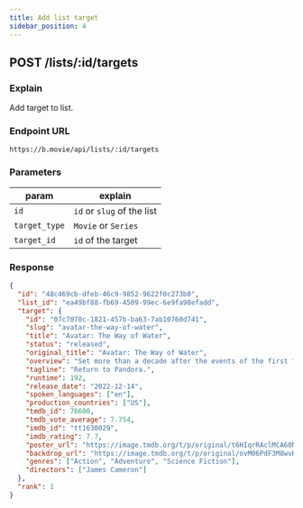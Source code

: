 ```yaml
---
title: Add list target
sidebar_position: 4
---
```


## POST /lists/:id/targets

### Explain

Add target to list.

### Endpoint URL

```
https://b.movie/api/lists/:id/targets
```

### Parameters

| param         | explain                    |
| ------------- | -------------------------- |
| `id`          | `id` or `slug` of the list |
| `target_type` | `Movie` or `Series`        |
| `target_id`   | `id` of the target         |

### Response

```json
{
  "id": "48c469cb-dfeb-46c9-9852-9622f0c273b0",
  "list_id": "ea49bf88-fb69-4509-99ec-6e9fa98efadd",
  "target": {
    "id": "07c7070c-1821-457b-ba63-7ab10760d741",
    "slug": "avatar-the-way-of-water",
    "title": "Avatar: The Way of Water",
    "status": "released",
    "original_title": "Avatar: The Way of Water",
    "overview": "Set more than a decade after the events of the first film, learn the story of the Sully family (Jake, Neytiri, and their kids), the trouble that follows them, the lengths they go to keep each other safe, the battles they fight to stay alive, and the tragedies they endure.",
    "tagline": "Return to Pandora.",
    "runtime": 192,
    "release_date": "2022-12-14",
    "spoken_languages": ["en"],
    "production_countries": ["US"],
    "tmdb_id": 76600,
    "tmdb_vote_average": 7.754,
    "imdb_id": "tt1630029",
    "imdb_rating": 7.7,
    "poster_url": "https://image.tmdb.org/t/p/original/t6HIqrRAclMCA60NsSmeqe9RmNV.jpg",
    "backdrop_url": "https://image.tmdb.org/t/p/original/ovM06PdF3M8wvKb06i4sjW3xoww.jpg",
    "genres": ["Action", "Adventure", "Science Fiction"],
    "directors": ["James Cameron"]
  },
  "rank": 1
}
```
